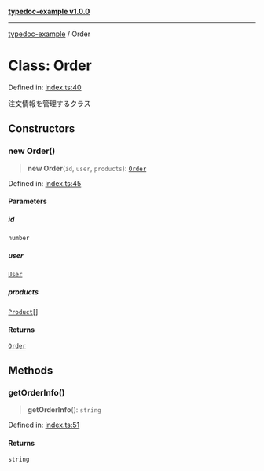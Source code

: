 [**typedoc-example v1.0.0**](../README.md)

***

[typedoc-example](../README.md) / Order

# Class: Order

Defined in: [index.ts:40](https://github.com/uytrewq12345/typedoc-practice/blob/e5e5cc7585081bc661879e7e033d6ad0ebc4236a/src/index.ts#L40)

注文情報を管理するクラス

## Constructors

### new Order()

> **new Order**(`id`, `user`, `products`): [`Order`](Order.md)

Defined in: [index.ts:45](https://github.com/uytrewq12345/typedoc-practice/blob/e5e5cc7585081bc661879e7e033d6ad0ebc4236a/src/index.ts#L45)

#### Parameters

##### id

`number`

##### user

[`User`](User.md)

##### products

[`Product`](Product.md)[]

#### Returns

[`Order`](Order.md)

## Methods

### getOrderInfo()

> **getOrderInfo**(): `string`

Defined in: [index.ts:51](https://github.com/uytrewq12345/typedoc-practice/blob/e5e5cc7585081bc661879e7e033d6ad0ebc4236a/src/index.ts#L51)

#### Returns

`string`
